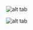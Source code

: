 ![alt tab](https://user-images.githubusercontent.com/26437161/27232370-1b3a0b58-52b6-11e7-8c36-4fee4d89bcad.png)

![alt tab](https://user-images.githubusercontent.com/26437161/27232369-1b387a04-52b6-11e7-8750-26c1c0566609.png)
